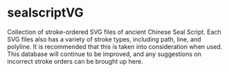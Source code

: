 # sealscriptVG
Collection of stroke-ordered SVG files of ancient Chinese Seal Script.
Each SVG files also has a variety of stroke types, including path, line,
and polyline. It is recommended that this is taken into consideration
when used. This database will continue to be improved, and any suggestions
on incorrect stroke orders can be brought up here.
